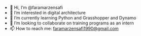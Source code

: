- 👋 Hi, I’m @faramarzensafi
- 👀 I’m interested in digital architecture
- 🌱 I’m currently learning Python and Grasshopper and Dynamo
- 💞️ I’m looking to collaborate on training programs as an intern
- 📫 How to reach me: faramarzensafi1990@gmail.com

<!---
faramarzensafi/faramarzensafi is a ✨ special ✨ repository because its `README.md` (this file) appears on your GitHub profile.
You can click the Preview link to take a look at your changes.
--->
